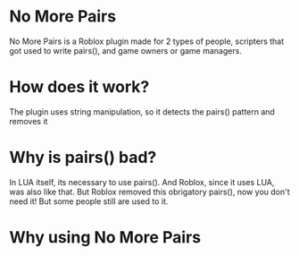 # No More Pairs
No More Pairs is a Roblox plugin made for 2 types of people, scripters that got used to write pairs(), and game owners or game managers.
# How does it work?
The plugin uses string manipulation, so it detects the pairs() pattern and removes it
# Why is pairs() bad?
In LUA itself, its necessary to use pairs(). And Roblox, since it uses LUA, was also like that. But Roblox removed this obrigatory pairs(), now you don't need it! But some people still are used to it.
# Why using No More Pairs

